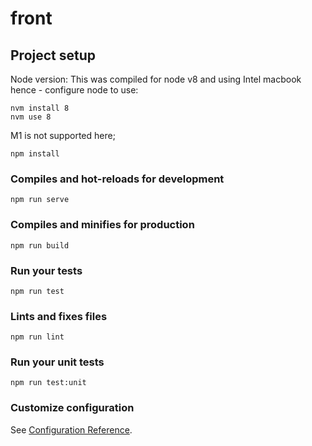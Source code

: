 # front

## Project setup
Node version: This was compiled for node v8 and using Intel macbook
hence - configure node to use:
```
nvm install 8
nvm use 8
```
M1 is not supported here;

```
npm install
```

### Compiles and hot-reloads for development
```
npm run serve
```

### Compiles and minifies for production
```
npm run build
```

### Run your tests
```
npm run test
```

### Lints and fixes files
```
npm run lint
```

### Run your unit tests
```
npm run test:unit
```

### Customize configuration
See [Configuration Reference](https://cli.vuejs.org/config/).
